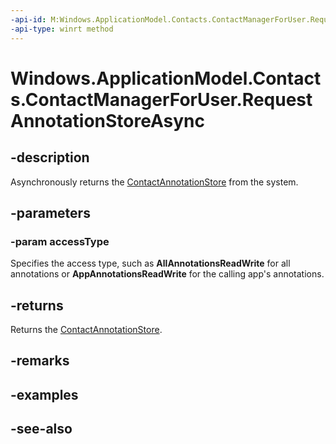 ```yaml
---
-api-id: M:Windows.ApplicationModel.Contacts.ContactManagerForUser.RequestAnnotationStoreAsync(Windows.ApplicationModel.Contacts.ContactAnnotationStoreAccessType)
-api-type: winrt method
---
```


<!-- Method syntax
public Windows.Foundation.IAsyncOperation<Windows.ApplicationModel.Contacts.ContactAnnotationStore> RequestAnnotationStoreAsync(Windows.ApplicationModel.Contacts.ContactAnnotationStoreAccessType accessType)
-->

# Windows.ApplicationModel.Contacts.ContactManagerForUser.RequestAnnotationStoreAsync

## -description
Asynchronously returns the [ContactAnnotationStore](contactannotationstore.md) from the system.

## -parameters
### -param accessType
Specifies the access type, such as **AllAnnotationsReadWrite** for all annotations or **AppAnnotationsReadWrite** for the calling app's annotations.

## -returns
Returns the [ContactAnnotationStore](contactannotationstore.md).

## -remarks

## -examples

## -see-also

